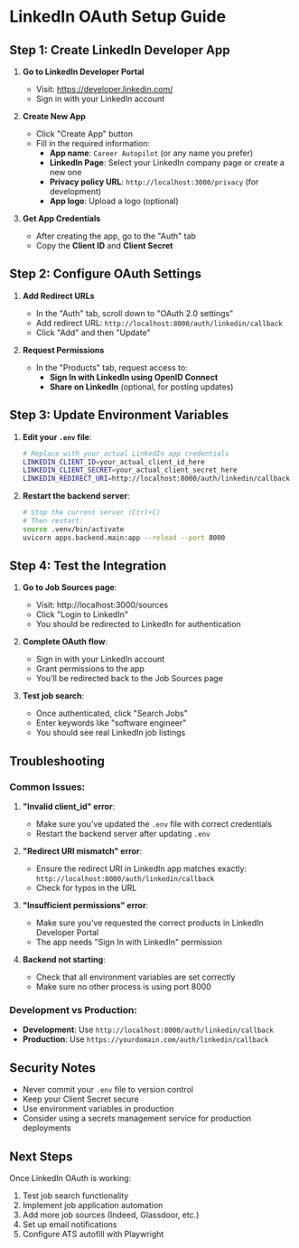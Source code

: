 # LinkedIn OAuth Setup Guide

## Step 1: Create LinkedIn Developer App

1. **Go to LinkedIn Developer Portal**
   - Visit: https://developer.linkedin.com/
   - Sign in with your LinkedIn account

2. **Create New App**
   - Click "Create App" button
   - Fill in the required information:
     - **App name**: `Career Autopilot` (or any name you prefer)
     - **LinkedIn Page**: Select your LinkedIn company page or create a new one
     - **Privacy policy URL**: `http://localhost:3000/privacy` (for development)
     - **App logo**: Upload a logo (optional)

3. **Get App Credentials**
   - After creating the app, go to the "Auth" tab
   - Copy the **Client ID** and **Client Secret**

## Step 2: Configure OAuth Settings

1. **Add Redirect URLs**
   - In the "Auth" tab, scroll down to "OAuth 2.0 settings"
   - Add redirect URL: `http://localhost:8000/auth/linkedin/callback`
   - Click "Add" and then "Update"

2. **Request Permissions**
   - In the "Products" tab, request access to:
     - **Sign In with LinkedIn using OpenID Connect**
     - **Share on LinkedIn** (optional, for posting updates)

## Step 3: Update Environment Variables

1. **Edit your `.env` file**:
   ```bash
   # Replace with your actual LinkedIn app credentials
   LINKEDIN_CLIENT_ID=your_actual_client_id_here
   LINKEDIN_CLIENT_SECRET=your_actual_client_secret_here
   LINKEDIN_REDIRECT_URI=http://localhost:8000/auth/linkedin/callback
   ```

2. **Restart the backend server**:
   ```bash
   # Stop the current server (Ctrl+C)
   # Then restart:
   source .venv/bin/activate
   uvicorn apps.backend.main:app --reload --port 8000
   ```

## Step 4: Test the Integration

1. **Go to Job Sources page**:
   - Visit: http://localhost:3000/sources
   - Click "Login to LinkedIn"
   - You should be redirected to LinkedIn for authentication

2. **Complete OAuth flow**:
   - Sign in with your LinkedIn account
   - Grant permissions to the app
   - You'll be redirected back to the Job Sources page

3. **Test job search**:
   - Once authenticated, click "Search Jobs"
   - Enter keywords like "software engineer"
   - You should see real LinkedIn job listings

## Troubleshooting

### Common Issues:

1. **"Invalid client_id" error**:
   - Make sure you've updated the `.env` file with correct credentials
   - Restart the backend server after updating `.env`

2. **"Redirect URI mismatch" error**:
   - Ensure the redirect URI in LinkedIn app matches exactly: `http://localhost:8000/auth/linkedin/callback`
   - Check for typos in the URL

3. **"Insufficient permissions" error**:
   - Make sure you've requested the correct products in LinkedIn Developer Portal
   - The app needs "Sign In with LinkedIn" permission

4. **Backend not starting**:
   - Check that all environment variables are set correctly
   - Make sure no other process is using port 8000

### Development vs Production:

- **Development**: Use `http://localhost:8000/auth/linkedin/callback`
- **Production**: Use `https://yourdomain.com/auth/linkedin/callback`

## Security Notes

- Never commit your `.env` file to version control
- Keep your Client Secret secure
- Use environment variables in production
- Consider using a secrets management service for production deployments

## Next Steps

Once LinkedIn OAuth is working:
1. Test job search functionality
2. Implement job application automation
3. Add more job sources (Indeed, Glassdoor, etc.)
4. Set up email notifications
5. Configure ATS autofill with Playwright
